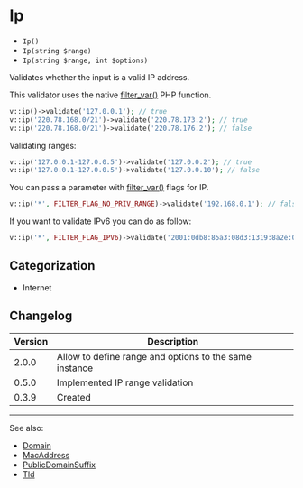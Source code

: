 # Ip

- `Ip()`
- `Ip(string $range)`
- `Ip(string $range, int $options)`

Validates whether the input is a valid IP address.

This validator uses the native [filter_var()][] PHP function.

```php
v::ip()->validate('127.0.0.1'); // true
v::ip('220.78.168.0/21')->validate('220.78.173.2'); // true
v::ip('220.78.168.0/21')->validate('220.78.176.2'); // false
```

Validating ranges:

```php
v::ip('127.0.0.1-127.0.0.5')->validate('127.0.0.2'); // true
v::ip('127.0.0.1-127.0.0.5')->validate('127.0.0.10'); // false
```

You can pass a parameter with [filter_var()][] flags for IP.

```php
v::ip('*', FILTER_FLAG_NO_PRIV_RANGE)->validate('192.168.0.1'); // false
```

If you want to validate IPv6 you can do as follow:

```php
v::ip('*', FILTER_FLAG_IPV6)->validate('2001:0db8:85a3:08d3:1319:8a2e:0370:7334'); // true
```

## Categorization

- Internet

## Changelog

Version | Description
--------|-------------
  2.0.0 | Allow to define range and options to the same instance
  0.5.0 | Implemented IP range validation
  0.3.9 | Created

***
See also:

- [Domain](Domain.md)
- [MacAddress](MacAddress.md)
- [PublicDomainSuffix](PublicDomainSuffix.md)
- [Tld](Tld.md)

[filter_var()]: https://php.net/filter_var
